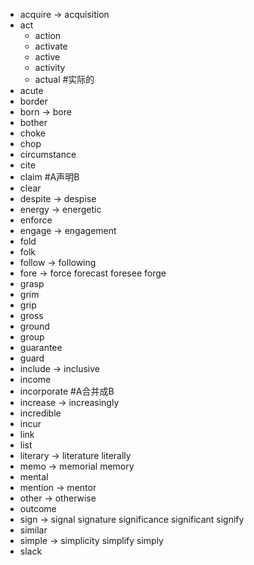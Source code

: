 * acquire       -> acquisition
* act
	* action
	* activate
	* active
	* activity
	* actual #实际的
* acute
* border
* born          -> bore
* bother
* choke
* chop
* circumstance
* cite
* claim #A声明B
* clear
* despite       -> despise
* energy        -> energetic
* enforce
* engage        -> engagement
* fold
* folk
* follow        -> following
* fore          -> force forecast foresee forge
* grasp
* grim
* grip
* gross
* ground
* group
* guarantee
* guard
* include       -> inclusive
* income
* incorporate #A合并成B
* increase      -> increasingly
* incredible
* incur
* link
* list
* literary      -> literature literally
* memo          -> memorial memory
* mental
* mention       -> mentor
* other         -> otherwise
* outcome
* sign          -> signal signature significance significant signify
* similar
* simple        -> simplicity simplify simply
* slack